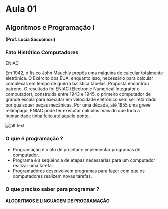 # Aula 01 #

## Algoritmos e Programação I ##

**(Prof. Lucia Saccomori)**

### Fato Histótico Computadores ###

ENIAC

Em 1942, o físico John Mauchly propôs uma máquina de calcular totalmente eletrônica. O Exército dos EUA, enquanto isso, necessário para calcular complexas em tempo de guerra balística tabelas. Proposta encontrou patrono.
O resultado foi ENIAC (Electronic Numerical Integrator e computador), construída entre 1943 e 1945, o primeiro computador de grande escala para executar em velocidade eletrônico sem ser retardado por quaisquer peças mecânicas. Por uma década, até 1955 uma greve relâmpago, ENIAC pode ter executar cálculos mais do que toda a humanidade tinha feito até aquele ponto.

![alt text](https://github.com/gabcorrea/ads-senacRS/tree/master/algoritmos-e-programacao-i/eniac.jpg "ENIAC")

### O que é programação ? ###

 + Programação é o ato de projetar e implementar programas de computador.
 + Programa é a seqüência de etapas necessárias para um computador realizar uma tarefa.
 + Programadores desenvolvem programas para fazer com que os computadores realizem novas tarefas.

### O que preciso saber para programar ? ###

#### ALGORITMOS E LINGUAGEM DE PROGRAMAÇÃO ####

